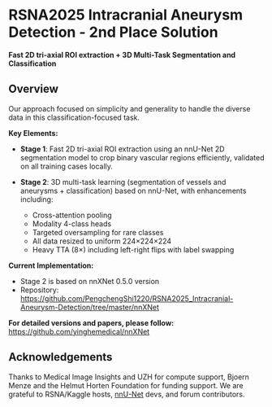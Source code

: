 # RSNA2025 Intracranial Aneurysm Detection - 2nd Place Solution

**Fast 2D tri-axial ROI extraction + 3D Multi-Task Segmentation and Classification**

## Overview

Our approach focused on simplicity and generality to handle the diverse data in this classification-focused task.

**Key Elements:**

- **Stage 1**: Fast 2D tri-axial ROI extraction using an nnU-Net 2D segmentation model to crop binary vascular regions efficiently, validated on all training cases locally.

- **Stage 2**: 3D multi-task learning (segmentation of vessels and aneurysms + classification) based on nnU-Net, with enhancements including:
  - Cross-attention pooling
  - Modality 4-class heads
  - Targeted oversampling for rare classes
  - All data resized to uniform 224×224×224
  - Heavy TTA (8×) including left-right flips with label swapping

**Current Implementation:**
- Stage 2 is based on nnXNet 0.5.0 version
- Repository: https://github.com/PengchengShi1220/RSNA2025_Intracranial-Aneurysm-Detection/tree/master/nnXNet

**For detailed versions and papers, please follow:**
https://github.com/yinghemedical/nnXNet

## Acknowledgements
Thanks to Medical Image Insights and UZH for compute support, Bjoern Menze and the Helmut Horten Foundation for funding support. We are grateful to RSNA/Kaggle hosts, [nnU-Net](https://github.com/MIC-DKFZ/nnUNet/tree/master) devs, and forum contributors.